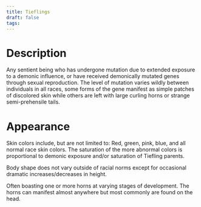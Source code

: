 ```yaml
---
title: Tieflings
draft: false
tags:
---
```

# Description
Any sentient being who has undergone mutation due to extended exposure to a demonic influence, or have received demonically mutated genes through sexual reproduction. The level of mutation varies wildly between individuals in all races, some forms of the gene manifest as simple patches of discolored skin while others are left with large curling horns or strange semi-prehensile tails.

# Appearance
Skin colors include, but are not limited to: Red, green, pink, blue, and all normal race skin colors. The saturation of the more abnormal colors is proportional to demonic exposure and/or saturation of Tiefling parents.

Body shape does not vary outside of racial norms except for occasional dramatic increases/decreases in height.

Often boasting one or more horns at varying stages of development. The horns can manifest almost anywhere but most commonly are found on the head.